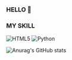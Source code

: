 ### HELLO 👋

<!--
**hyejin281129/hyejin281129** is a ✨ _special_ ✨ repository because its `README.md` (this file) appears on your GitHub profile.

Here are some ideas to get you started:

- 🔭 I’m currently working on ...
- 🌱 I’m currently learning ...
- 👯 I’m looking to collaborate on ...
- 🤔 I’m looking for help with ...
- 💬 Ask me about ...
- 📫 How to reach me: ...
- 😄 Pronouns: ...
- ⚡ Fun fact: ...
-->


### MY SKILL
<img alt="HTML5" src ="https://img.shields.io/badge/HTML5-E34F26.svg?&style=flat-square&logo=appveyor&logo=HTML5&logoColor=white"/>
<img alt="Python" src ="https://img.shields.io/badge/Python-3776AB.svg?&style=flat-square&logo=appveyor&logo=Python&logoColor=white"/>

![Anurag's GitHub stats](https://github-readme-stats.vercel.app/api?username=hyejin281129&count_private=true&show_icons=true&theme=material-palenight)
